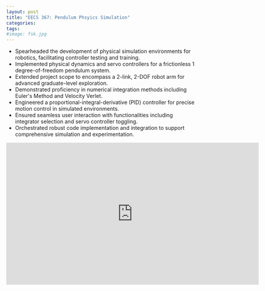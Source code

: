 ```yaml
---
layout: post
title: "EECS 367: Pendulum Phsyics Simulation"
categories:
tags:
#image: fsk.jpg
---
```



- Spearheaded the development of physical simulation environments for robotics, facilitating controller testing and training.
- Implemented physical dynamics and servo controllers for a frictionless 1 degree-of-freedom pendulum system.
- Extended project scope to encompass a 2-link, 2-DOF robot arm for advanced graduate-level exploration.
- Demonstrated proficiency in numerical integration methods including Euler's Method and Velocity Verlet.
- Engineered a proportional-integral-derivative (PID) controller for precise motion control in simulated environments.
- Ensured seamless user interaction with functionalities including integrator selection and servo controller toggling.
- Orchestrated robust code implementation and integration to support comprehensive simulation and experimentation.

<iframe width="672" height="378" src="https://www.youtube.com/embed/gt6-VT3w7rg" title="pendulum physics simulation" frameborder="0" allow="accelerometer; autoplay; clipboard-write; encrypted-media; gyroscope; picture-in-picture; web-share" allowfullscreen></iframe>